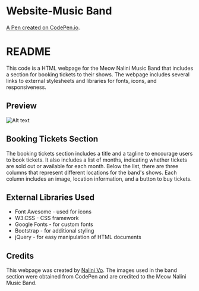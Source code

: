 # Website-Music Band

[A Pen created on CodePen.io](https://codepen.io/Nalini1998/live/jOQRdVb/e7bcbaf1087beb2e7cc05b36ab3f5f39).

# README

This code is a HTML webpage for the Meow Nalini Music Band that includes a section for booking tickets to their shows. The webpage includes several links to external stylesheets and libraries for fonts, icons, and responsiveness.

## Preview
![Alt text](https://assets.codepen.io/10602517/Website_Music+Band.png)

## Booking Tickets Section
The booking tickets section includes a title and a tagline to encourage users to book tickets. It also includes a list of months, indicating whether tickets are sold out or available for each month. Below the list, there are three columns that represent different locations for the band's shows. Each column includes an image, location information, and a button to buy tickets. 

## External Libraries Used
* Font Awesome - used for icons
* W3.CSS - CSS framework
* Google Fonts - for custom fonts
* Bootstrap - for additional styling
* jQuery - for easy manipulation of HTML documents

## Credits
This webpage was created by [Nalini Vo](https://github.com/Nalini1998). The images used in the band section were obtained from CodePen and are credited to the Meow Nalini Music Band.
